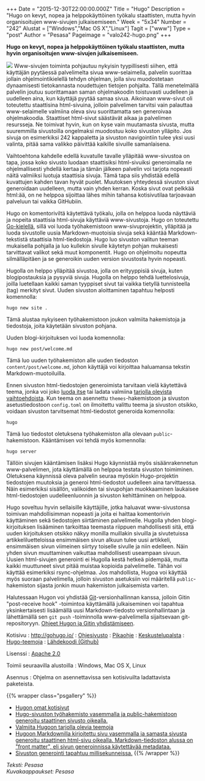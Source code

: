 +++
Date = "2015-12-30T22:00:00.000Z"
Title = "Hugo"
Description = "Hugo on kevyt, nopea ja helppokäyttöinen työkalu staattisten, mutta hyvin organisoitujen www-sivujen julkaisemiseen."
Week = "5x34"
Number = "242"
Alustat = ["Windows","Mac OS X","Linux"]
Tagit = ["www"]
Type = "post"
Author = "Pesasa"
Pageimage = "valo242-hugo.png"
+++


**Hugo on kevyt, nopea ja helppokäyttöinen työkalu staattisten, mutta hyvin organisoitujen www-sivujen julkaisemiseen.**

![ ](/images/valo242-hugo.png "fig:valo242-hugo.png")
Www-sivujen toiminta pohjautuu nykyisin tyypillisesti siihen, että käyttäjän pyytäessä palvelimelta sivua www-selaimella,
palvelin suorittaa jollain ohjelmointikielellä tehdyn ohjelman, jolla sivu muodostetaan dynaamisesti tietokannasta noudettujen tietojen
pohjalta. Tällä menetelmällä palvelin joutuu suorittamaan saman ohjelmakoodin toistuvasti uudelleen ja uudelleen aina, kun
käyttäjä pyytää samaa sivua. Aikoinaan www-sivut oli toteutettu staattisina html-sivuina, jolloin palvelimen tarvitsi vain
palauttaa www-selaimelle valmiina oleva sivu suorittamatta sen generoivaa ohjelmakoodia. Staattiset html-sivut säästävät
aikaa ja palvelimen resursseja. Ne toimivat hyvin, kun on kyse vain muutamasta sivusta, mutta suuremmilla sivustoilla
ongelmaksi muodostuu koko sivuston ylläpito. Jos sivuja on esimerkiksi 242 kappaletta ja sivuston navigointiin tulee yksi
uusi valinta, pitää sama valikko päivittää kaikille sivuille samanlaisena.

Vaihtoehtona kahdelle edellä kuvatulle tavalle ylläpitää www-sivustoa on tapa, jossa koko sivusto luodaan staattisiksi
html-sivuiksi generoimalla ne ohjelmallisesti yhdellä kertaa ja tämän jälkeen palvelin voi tarjota nopeasti näitä valmiiksi
luotuja staattisia sivuja. Tämä tapa siis yhdistää edellä kuvattujen kahden tavan hyvät puolet. Muutoksen yhteydessä sivuston
sivut generoidaan uudelleen, mutta vain yhden kerran. Koska sivut ovat pelkkää html:ää, on ne helppoa sijoittaa lähes mihin
tahansa kotisivutilaa tarjoavaan palveluun tai vaikka GitHubiin.

Hugo on komentoriviltä käytettävä työkalu, jolla on helppoa luoda näyttäviä ja nopeita staattisia html-sivuja käyttäviä www-sivustoja.
Hugo on toteutettu [Go-kielellä](https://golang.org/), sillä voi luoda työhakemistoon www-sivuprojektin, ylläpitää ja luoda sivustolle
uusia Markdown-muotoisia sivuja sekä kääntää Markdown-tekstistä staattisia html-tiedostoja. Hugo luo sivuston valitun teeman mukaisella
pohjalla ja luo kullekin sivulle käytetyn pohjan mukaisesti tarvittavat valikot sekä muut komponentit. Hugo on ohjelmoitu nopeutta
silmälläpitäen ja se generoikin uuden version sivustosta hyvin nopeasti.

Hugolla on helppo ylläpitää sivustoa, jolla on erityyppisiä sivuja, kuten blogipostauksia ja pysyviä sivuja. Hugolla on helppo tehdä
luettelosivuja, joilla luetellaan kaikki saman tyyppiset sivut tai vaikka tietyllä tunnisteella (tag) merkityt sivut.
Uuden sivuston aloittaminen tapahtuu helposti komennolla:

```
hugo new site .
```
Tämä alustaa nykyiseen työhakemistoon joukon valmiita hakemistoja ja tiedostoja, joita käytetään sivuston pohjana.

Uuden blogi-kirjoituksen voi luoda komennolla:

```
hugo new post/welcome.md
```
Tämä luo uuden työhakemiston alle uuden tiedoston `content/post/welcome.md`, johon käyttäjä voi kirjoittaa haluamansa tekstin
Markdown-muotoiluilla.

Ennen sivuston html-tiedostojen generoimista tarvitaan vielä käytettävä teema, jonka voi joko [luoda itse](http://gohugo.io/themes/creation/)
tai ladata valmiina [tarjolla olevista vaihtoehdoista](http://themes.gohugo.io/). Kun teema on asennettu `themes`-hakemistoon ja
sivuston asetustiedostoon `config.toml` on ilmoitettu valittu teema ja sivuston otsikko, voidaan sivuston tarvitsemat html-tiedostot
generoida komennolla:

```
hugo
```

Tämä luo tiedostot oletuksena työhakemiston alla olevaan `public`-hakemistoon. Kääntämisen voi tehdä myös komennolla:

```
hugo server
```

Tällöin sivujen kääntämisen lisäksi Hugo käynnistää myös sisäänrakennetun www-palvelimen, jota käyttämällä on helppoa testata
sivuston toimiminen. Oletuksena käynnissä oleva palvelin seuraa myöskin Hugo-projektin tiedostojen muutoksia ja generoi
html-tiedostot uudelleen aina tarvittaessa. Näin esimerkiksi sisällön, valikoiden tai sivupohjan muokkaaminen laukaisee
html-tiedostojen uudelleenluonnin ja sivuston kehittäminen on helppoa.

Hugo soveltuu hyvin sellaisille käyttäjille, jotka haluavat www-sivustonsa toimivan mahdollisimman nopeasti ja joita ei haittaa
komentorivin käyttäminen sekä tiedostojen siirtäminen palvelimelle. Hugolla yhden blogi-kirjoituksen lisääminen tarkoittaa
teemasta riippuen mahdollisesti sitä, että uuden kirjoituksen otsikko näkyy monilla muillakin sivuilla ja sivutetuissa artikkeliluetteloissa
ensimmäisen sivun alkuun tulee uusi artikkeli, ensimmäisen sivun viimeinen siirtyy toiselle sivulle ja niin edelleen. Näin yhden sivun
muuttaminen vaikuttaa mahdollisesti useampaan sivuun. Uusien html-sivujen generointi ei Hugolla kestä hetkeä pidempää, mutta kaikki
muuttuneet sivut pitää muistaa kopioida palvelimelle. Tähän voi käyttää esimerkiksi rsync-ohjelmaa. Jos mahdollista, Hugoa voi käyttää
myös suoraan palvelimella, jolloin sivuston asetuksiin voi määritellä `public`-hakemiston sijasta jonkin muun hakemiston julkaisemista varten.

Halutessaan Hugon voi yhdistää [Git](Git)-versionhallinnan kanssa, jolloin Gitin "post-receive hook" -toimintoa käyttämällä julkaiseminen voi
tapahtua yksinkertaisesti lisäämällä uusi Markdown-tiedosto versionhallintaan ja lähettämällä sen `git push` -toiminnolla www-palvelimella
sijaitsevaan git-repositoryyn. [Ohjeet Hugon ja Gitin yhdistämiseen](https://www.digitalocean.com/community/tutorials/how-to-deploy-a-hugo-site-to-production-with-git-hooks-on-ubuntu-14-04).

Kotisivu
:   <http://gohugo.io/>
:   [Ohjesivusto](http://gohugo.io/overview/introduction/)
:   [Pikaohje](http://gohugo.io/overview/quickstart/)
:   [Keskustelupalsta](https://discuss.gohugo.io/)
:   [Hugo-teemoja](http://themes.gohugo.io/)
:   [Lähdekoodi (Github)](https://github.com/spf13/hugo/releases)

Lisenssi
:   [Apache 2.0](https://github.com/spf13/hugo/blob/master/LICENSE.md)

Toimii seuraavilla alustoilla
:   Windows, Mac OS X, Linux

Asennus
:   Ohjelma on asennettavissa sen kotisivuilta ladattavista paketeista.

{{% wrapper class="psgallery" %}}
-   [Hugon omat kotisivut](/images/hugo-1.jpg)
-   [Hugo-sivuston työhakemisto vasemmalla ja public-hakemistoon generoitu staattinen sivusto oikealla.](/images/hugo-2.jpg)
-   [Valmiita Hugoon tarjolla olevia teemoja](/images/hugo-3.jpg)
-   [Hugoon Markdownilla kirjoitettu sivu vasemmalla ja samasta sivusta generoitu staattinen html-sivu oikealla. Markdown-tiedoston alussa on "front matter", eli sivun generoinnissa käytettävää metadataa.](/images/hugo-4.jpg)
-   [Sivuston generointi tapahtuu millisekunneissa.](/images/hugo-5.jpg)
{{% /wrapper %}}

*Teksti: Pesasa* <br />
*Kuvakaappaukset: Pesasa*


